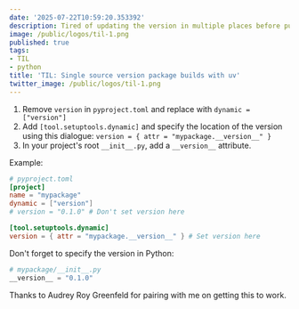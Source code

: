 ```yaml
---
date: '2025-07-22T10:59:20.353392'
description: Tired of updating the version in multiple places before publishing a package update? Leery of using inspect.metadata to fetch the package? Here's how to have a single source of version using UV's build subcommand.
image: /public/logos/til-1.png
published: true
tags:
- TIL
- python
title: 'TIL: Single source version package builds with uv'
twitter_image: /public/logos/til-1.png
---
```


1. Remove `version` in `pyproject.toml` and replace with `dynamic = ["version"]`
2. Add `[tool.setuptools.dynamic]` and specify the location of the version using this dialogue: `version = { attr = "mypackage.__version__" }`
3. In your project's root `__init__.py`, add a `__version__` attribute.

Example:


```toml
# pyproject.toml
[project]
name = "mypackage"
dynamic = ["version"]
# version = "0.1.0" # Don't set version here

[tool.setuptools.dynamic]
version = { attr = "mypackage.__version__" } # Set version here
```

Don't forget to specify the version in Python:

```python
# mypackage/__init__.py
__version__ = "0.1.0"
```

Thanks to Audrey Roy Greenfeld for pairing with me on getting this to work.